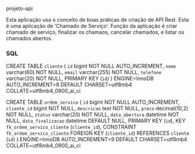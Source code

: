 projeto-api

Esta aplicação usa o conceito de boas práticas de criação de API Rest. Esta é uma aplicação de 'Chamado de Serviço'. Função da aplicação é criar chamado de serviço, finalizar os chamaos, cancelar chamados, e listar os chamados abertos.

<h3> SQL</h1>

CREATE TABLE `cliente` (
  `id` bigint NOT NULL AUTO_INCREMENT,
  `nome` varchar(60) NOT NULL,
  `email` varchar(255) NOT NULL,
  `telefone` varchar(20) NOT NULL,
  PRIMARY KEY (`id`)
) ENGINE=InnoDB AUTO_INCREMENT=8 DEFAULT CHARSET=utf8mb4 COLLATE=utf8mb4_0900_ai_ci

CREATE TABLE `ordem_servico` (
  `id` bigint NOT NULL AUTO_INCREMENT,
  `cliente_id` bigint NOT NULL,
  `descricao` text NOT NULL,
  `preco` decimal(10,2) NOT NULL,
  `status` varchar(20) NOT NULL,
  `data_abertura` datetime NOT NULL,
  `data_finalizacao` datetime DEFAULT NULL,
  PRIMARY KEY (`id`),
  KEY `fk_ordem_servico_cliente` (`cliente_id`),
  CONSTRAINT `fk_ordem_servico_cliente` FOREIGN KEY (`cliente_id`) REFERENCES `cliente` (`id`)
) ENGINE=InnoDB AUTO_INCREMENT=9 DEFAULT CHARSET=utf8mb4 COLLATE=utf8mb4_0900_ai_ci

